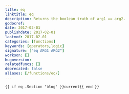 ```yaml
---
title: eq
linktitle: eq
description: Returns the boolean truth of arg1 == arg2.
godocref:
date: 2017-02-01
publishdate: 2017-02-01
lastmod: 2017-02-01
categories: [functions]
keywords: [operators,logic]
signature: ["eq ARG1 ARG2"]
workson: []
hugoversion:
relatedfuncs: []
deprecated: false
aliases: [/functions/eq/]
---
```



```
{{ if eq .Section "blog" }}current{{ end }}
```
